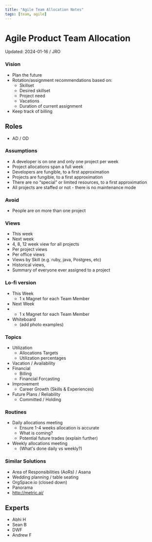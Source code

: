 ```yaml
---
title: "Agile Team Allocation Notes"
tags: [team, agile]
---
```


# Agile Product Team Allocation
Updated: 2024-01-16 / JRO

### Vision
- Plan the future
- Rotation/assignment recommendations based on:
  - Skillset
  - Desired skillset
  - Project need
  - Vacations
  - Duration of current assignment
- Keep track of billing


## Roles
- AD / OD

### Assumptions
- A developer is on one and only one project per week
- Project allocations span a full week
- Developers are fungible, to a first approximation
- Projects are fungible, to a first approximation
- There are no “special” or limited resources, to a first approximation
- All projects are staffed or not - there is no maintenance mode

### Avoid
- People are on more than one project

### Views
- This week
- Next week
- 4, 8, 12 week view for all projects
- Per project views
- Per office views
- Views by Skill (e.g. ruby, java, Postgres, etc)
- Historical views,
- Summary of everyone ever assigned to a project

### Lo-fi version
- This Week
  - 1 x Magnet for each Team Member
- Next Week
- - 1 x Magnet for each Team Member
- Whiteboard 
  - (add photo examples)

### Topics
- Utilization
  - Allocations Targets
  - Utilization percentages
- Vacation / Availability
- Financial
  - Billing
  - Financial Forcasting
- Improvement
  - Career Growth (Skills & Experiences)
- Future Plans / Reliability
  - Committed / Holding

### Routines
- Daily allocations meeting
  - Ensure 1-4 weeks allocation is accurate
  - What is coming?
  - Potential future trades (explain further)
- Weekly allocations meeting
  - (What's done daily vs weekly?)

### Similar Solutions
- Area of Responsibilities (AoRs) / Asana
- Wedding planning / table seating
- OrgSpace.io (closed down)
- Panorama
- http://metric.ai/

## Experts
- Abhi H
- Sean B
- DWF
- Andrew F